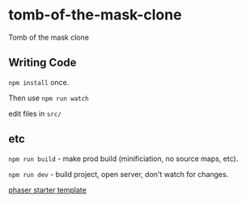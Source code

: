 # tomb-of-the-mask-clone

Tomb of the mask clone

## Writing Code

`npm install` once.

Then use `npm run watch`

edit files in `src/`

## etc

`npm run build` - make prod build (minificiation, no source maps, etc).

`npm run dev` - build project, open server, don't watch for changes.

[phaser starter template](https://github.com/photonstorm/phaser3-typescript-project-template)